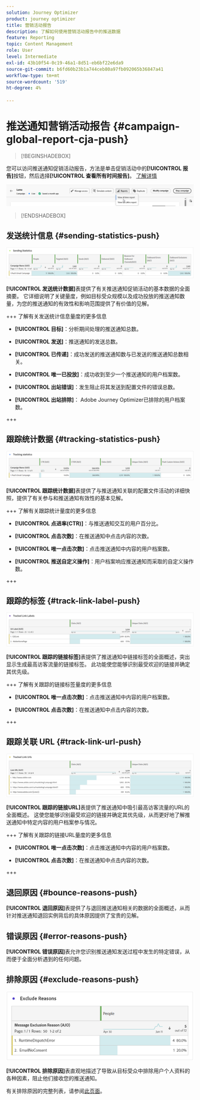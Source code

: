 ```yaml
---
solution: Journey Optimizer
product: journey optimizer
title: 营销活动报告
description: 了解如何使用营销活动报告中的推送数据
feature: Reporting
topic: Content Management
role: User
level: Intermediate
exl-id: 43b10f54-0c19-46a1-8d51-eb6bf22e6da9
source-git-commit: b6fd60b23b1a744ceb80a97fb092065b36847a41
workflow-type: tm+mt
source-wordcount: '519'
ht-degree: 4%

---
```


# 推送通知营销活动报告 {#campaign-global-report-cja-push}

>[!BEGINSHADEBOX]

您可以访问推送通知促销活动报告，方法是单击促销活动中的&#x200B;**[!UICONTROL 报告]**&#x200B;按钮，然后选择&#x200B;**[!UICONTROL 查看所有时间报告]**。 [了解详情](report-gs-cja.md)

![](assets/report-access.png)

>[!ENDSHADEBOX]

## 发送统计信息 {#sending-statistics-push}

![](assets/cja-campaign-push-sending-stat.png)

**[!UICONTROL 发送统计数据]**&#x200B;表提供了有关推送通知促销活动的基本数据的全面摘要。 它详细说明了关键量度，例如目标受众规模以及成功投放的推送通知数量，为您的推送通知的有效性和影响范围提供了有价值的见解。

+++ 了解有关发送统计信息量度的更多信息

* **[!UICONTROL 目标]**：分析期间处理的推送通知总数。

* **[!UICONTROL 发送]**：推送通知的发送总数。

* **[!UICONTROL 已传递]**：成功发送的推送通知数与已发送的推送通知总数相关。

* **[!UICONTROL 唯一已投放]**：成功收到至少一个推送通知的用户档案数。

* **[!UICONTROL 出站错误]**：发生阻止将其发送到配置文件的错误总数。

* **[!UICONTROL 出站排除]**： Adobe Journey Optimizer已排除的用户档案数。

+++

## 跟踪统计数据 {#tracking-statistics-push}

![](assets/cja-campaign-push-track-stat.png)

**[!UICONTROL 跟踪统计数据]**&#x200B;表提供了与推送通知关联的配置文件活动的详细快照，提供了有关参与和推送通知有效性的基本见解。

+++ 了解有关跟踪统计量度的更多信息

* **[!UICONTROL 点进率(CTR)]**：与推送通知交互的用户百分比。

* **[!UICONTROL 点击次数]**：在推送通知中点击内容的次数。

* **[!UICONTROL 唯一点击次数]**：点击推送通知中内容的用户档案数。

* **[!UICONTROL 推送自定义操作]**：用户档案响应推送通知而采取的自定义操作数。

+++

## 跟踪的标签 {#track-link-label-push}

![](assets/cja-campaign-push-link-labels.png)

**[!UICONTROL 跟踪的链接标签]**&#x200B;表提供了推送通知中链接标签的全面概述，突出显示生成最高访客流量的链接标签。 此功能使您能够识别最受欢迎的链接并确定其优先级。

+++ 了解有关跟踪的链接标签量度的更多信息

* **[!UICONTROL 唯一点击次数]**：点击推送通知中内容的用户档案数。

* **[!UICONTROL 点击次数]**：在推送通知中点击内容的次数。

+++

## 跟踪关联 URL {#track-link-url-push}

![](assets/cja-campaign-push-link-urls.png)

**[!UICONTROL 跟踪的链接URL]**&#x200B;表提供了推送通知中吸引最高访客流量的URL的全面概述。 这使您能够识别最受欢迎的链接并确定其优先级，从而更好地了解推送通知中特定内容的用户档案参与情况。

+++ 了解有关跟踪的链接URL量度的更多信息

* **[!UICONTROL 唯一点击次数]**：点击推送通知中内容的用户档案数。

* **[!UICONTROL 点击次数]**：在推送通知中点击内容的次数。

+++

## 退回原因 {#bounce-reasons-push}

**[!UICONTROL 退回原因]**&#x200B;表提供了与退回推送通知相关的数据的全面概述，从而针对推送通知退回实例背后的具体原因提供了宝贵的见解。

## 错误原因 {#error-reasons-push}

**[!UICONTROL 错误原因]**&#x200B;表允许您识别推送通知发送过程中发生的特定错误，从而便于全面分析遇到的任何问题。

## 排除原因 {#exclude-reasons-push}

![](assets/cja-campaign-push-excluded.png)

**[!UICONTROL 排除原因]**&#x200B;表直观地描述了导致从目标受众中排除用户个人资料的各种因素，阻止他们接收您的推送通知。

有关排除原因的完整列表，请参阅[此页面](exclusion-list.md)。
